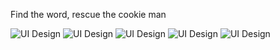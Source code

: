 Find the word, rescue the cookie man

<img src="https://i.imgur.com/zAratAm.jpg" alt="UI Design">
<img src="https://i.imgur.com/BZM2Uyy.jpg" alt="UI Design">
<img src="https://i.imgur.com/ca15AUL.jpg" alt="UI Design">
<img src="https://i.imgur.com/B3211Oh.jpg" alt="UI Design">
<img src="https://i.imgur.com/tHlLee3.jpg" alt="UI Design">



